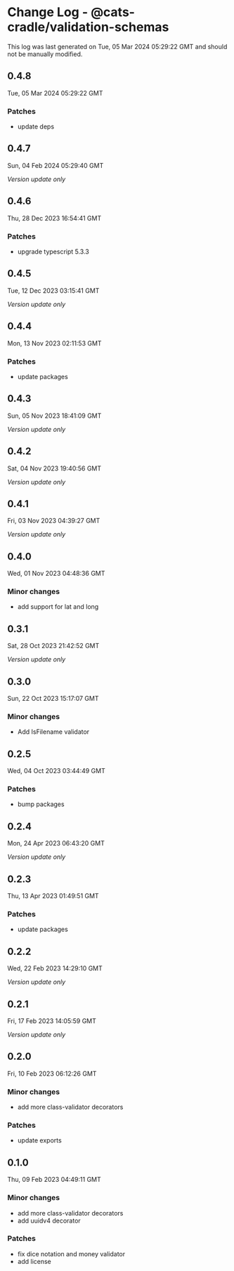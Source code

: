 # Change Log - @cats-cradle/validation-schemas

This log was last generated on Tue, 05 Mar 2024 05:29:22 GMT and should not be manually modified.

## 0.4.8
Tue, 05 Mar 2024 05:29:22 GMT

### Patches

- update deps

## 0.4.7
Sun, 04 Feb 2024 05:29:40 GMT

_Version update only_

## 0.4.6
Thu, 28 Dec 2023 16:54:41 GMT

### Patches

- upgrade typescript 5.3.3

## 0.4.5
Tue, 12 Dec 2023 03:15:41 GMT

_Version update only_

## 0.4.4
Mon, 13 Nov 2023 02:11:53 GMT

### Patches

- update packages

## 0.4.3
Sun, 05 Nov 2023 18:41:09 GMT

_Version update only_

## 0.4.2
Sat, 04 Nov 2023 19:40:56 GMT

_Version update only_

## 0.4.1
Fri, 03 Nov 2023 04:39:27 GMT

_Version update only_

## 0.4.0
Wed, 01 Nov 2023 04:48:36 GMT

### Minor changes

- add support for lat and long

## 0.3.1
Sat, 28 Oct 2023 21:42:52 GMT

_Version update only_

## 0.3.0
Sun, 22 Oct 2023 15:17:07 GMT

### Minor changes

- Add IsFilename validator

## 0.2.5
Wed, 04 Oct 2023 03:44:49 GMT

### Patches

- bump packages

## 0.2.4
Mon, 24 Apr 2023 06:43:20 GMT

_Version update only_

## 0.2.3
Thu, 13 Apr 2023 01:49:51 GMT

### Patches

- update packages

## 0.2.2
Wed, 22 Feb 2023 14:29:10 GMT

_Version update only_

## 0.2.1
Fri, 17 Feb 2023 14:05:59 GMT

_Version update only_

## 0.2.0
Fri, 10 Feb 2023 06:12:26 GMT

### Minor changes

- add more class-validator decorators

### Patches

- update exports

## 0.1.0
Thu, 09 Feb 2023 04:49:11 GMT

### Minor changes

- add more class-validator decorators
- add uuidv4 decorator

### Patches

- fix dice notation and money validator
- add license

